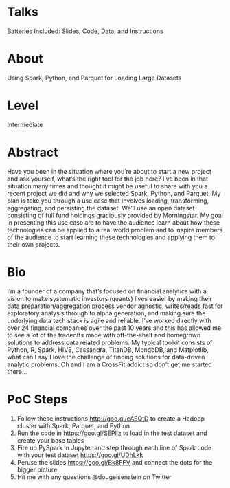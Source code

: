 # Talks
Batteries Included: Slides, Code, Data, and Instructions

# About
Using Spark, Python, and Parquet for Loading Large Datasets

# Level
Intermediate

# Abstract
Have you been in the situation where you’re about to start a new project and ask yourself, what’s the right tool for the job here? I’ve been in that situation many times and thought it might be useful to share with you a recent project we did and why we selected Spark, Python, and Parquet. My plan is take you through a use case that involves loading, transforming, aggregating, and persisting the dataset. We’ll use an open dataset consisting of full fund holdings graciously provided by Morningstar. My goal in presenting this use case are to have the audience learn about how these technologies can be applied to a real world problem and to inspire members of the audience to start learning these technologies and applying them to their own projects.

# Bio
I’m a founder of a company that’s focused on financial analytics with a vision to make systematic investors (quants) lives easier by making their data preparation/aggregation process vendor agnostic, writes/reads fast for exploratory analysis through to alpha generation, and making sure the underlying data tech stack is agile and reliable. I’ve worked directly with over 24 financial companies over the past 10 years and this has allowed me to see a lot of the tradeoffs made with off-the-shelf and homegrown solutions to address data related problems. My typical toolkit consists of Python, R, Spark, HIVE, Cassandra, TitanDB, MongoDB, and Matplotlib, what can I say I love the challenge of finding solutions for data-driven analytic problems. Oh and I am a CrossFit addict so don’t get me started there...


# PoC Steps
1. Follow these instructions http://goo.gl/cAEQtD to create a Hadoop cluster with Spark, Parquet, and Python
2. Run the code in https://goo.gl/SEPllz to load in the test dataset and create your base tables
3. Fire up PySpark in Jupyter and step through each line of Spark code with your test dataset https://goo.gl/UDhLkk
4. Peruse the slides https://goo.gl/Bk8FFV and connect the dots for the bigger picture
5. Hit me with any questions @dougeisenstein on Twitter